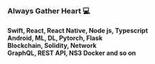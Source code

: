 ### Always Gather Heart 💻
<h4> Swift, React, React Native, Node js, Typescript <br>
Android, ML, DL, Pytorch, Flask <br>
Blockchain, Solidity, Network <br>
GraphQL, REST API, NS3 Docker and so on <br> 
<h4/>

<!--
**gatherheart/gatherheart** is a ✨ _special_ ✨ repository because its `README.md` (this file) appears on your GitHub profile.

Here are some ideas to get you started:

- 🔭 I’m currently working on ...
- 🌱 I’m currently learning ...
- 👯 I’m looking to collaborate on ...
- 🤔 I’m looking for help with ...
- 💬 Ask me about ...
- 📫 How to reach me: ...
- 😄 Pronouns: ...
- ⚡ Fun fact: ...
-->

